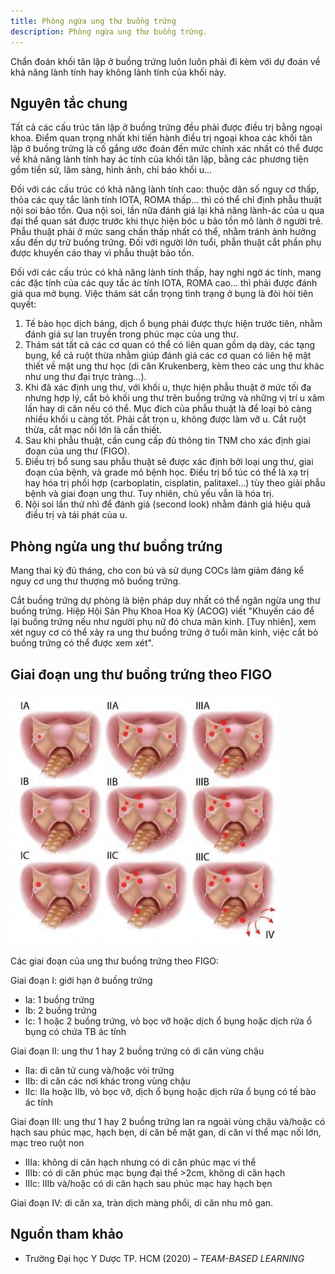 ```yaml
---
title: Phòng ngừa ung thư buồng trứng
description: Phòng ngừa ung thư buồng trứng.
---
```


Chẩn đoán khối tân lập ở buồng trứng luôn luôn phải đi kèm với dự đoán về khả năng lành tính hay không lành tính của khối này.

## Nguyên tắc chung

Tất cả các cấu trúc tân lập ở buồng trứng đều phải được điều trị bằng ngoại khoa. Điểm quan trọng nhất khi tiến hành điều trị ngoại khoa các khối tân lập ở buồng trứng là cố gắng ước đoán đến mức chính xác nhất có thể được về khả năng lành tính hay ác tính của khối tân lập, bằng các phương tiện gồm tiền sử, lâm sàng, hình ảnh, chỉ báo khối u…

Đối với các cấu trúc có khả năng lành tính cao: thuộc dân số nguy cơ thấp, thỏa các quy tắc lành tính IOTA, ROMA thấp… thì có thể chỉ định phẫu thuật nội soi bảo tồn. Qua nội soi, lần nữa đánh giá lại khả năng lành-ác của u qua đại thể quan sát được trước khi thực hiện bóc u bảo tồn mô lành ở người trẻ. Phẫu thuật phải ở mức sang chấn thấp nhất có thể, nhằm tránh ảnh hưởng xấu đến dự trữ buồng trứng. Đối với người lớn tuổi, phẫn thuật cắt phần phụ được khuyến cáo thay vì phẫu thuật bảo tồn.

Đối với các cấu trúc có khả năng lành tính thấp, hay nghi ngờ ác tính, mang các đặc tính của các quy tắc ác tính IOTA, ROMA cao… thì phải được đánh giá qua mở bụng. Việc thám sát cẩn trọng tình trạng ở bụng là đòi hỏi tiên quyết:

1. Tế bào học dịch báng, dịch ổ bụng phải được thực hiện trước tiên, nhằm đánh giá sự lan truyền trong phúc mạc của ung thư.
2. Thám sát tất cả các cơ quan có thể có liên quan gồm dạ dày, các tạng bụng, kể cả ruột thừa nhằm giúp đánh giá các cơ quan có liên hệ mật thiết về mặt ung thư học (di căn Krukenberg, kèm theo các ung thư khác như ung thư đại trực tràng…).
3. Khi đã xác định ung thư, với khối u, thực hiện phẫu thuật ở mức tối đa nhưng hợp lý, cắt bỏ khối ung thư trên buồng trứng và những vị trí u xâm lấn hay di căn nếu có thể. Mục đích của phẫu thuật là để loại bỏ càng nhiều khối u càng tốt. Phải cắt trọn u, không được làm vỡ u. Cắt ruột thừa, cắt mạc nối lớn là cần thiết.
4. Sau khi phẫu thuật, cần cung cấp đủ thông tin TNM cho xác định giai đoạn của ung thư (FIGO).
5. Điều trị bổ sung sau phẫu thuật sẽ được xác định bởi loại ung thư, giai đoạn của bệnh, và grade mô bệnh học. Điều trị bổ túc có thể là xạ trị hay hóa trị phối hợp (carboplatin, cisplatin, palitaxel…) tùy theo giải phẫu bệnh và giai đoạn ung thư. Tuy nhiên, chủ yếu vẫn là hóa trị.
6. Nội soi lần thứ nhì để đánh giá (second look) nhằm đánh giá hiệu quả điều trị và tái phát của u.

## Phòng ngừa ung thư buồng trứng

Mang thai kỳ đủ tháng, cho con bú và sử dụng COCs làm giảm đáng kể nguy cơ ung thư thượng mô buồng trứng.

Cắt buồng trứng dự phòng là biện pháp duy nhất có thể ngăn ngừa ung thư buồng trứng. Hiệp Hội Sản Phụ Khoa Hoa Kỳ (ACOG) viết "Khuyến cáo để lại buồng trứng nếu như người phụ nữ đó chưa mãn kinh. [Tuy nhiên], xem xét nguy cơ có thể xảy ra ung thư buồng trứng ở tuổi mãn kinh, việc cắt bỏ buồng trứng có thể được xem xét".

## Giai đoạn ung thư buồng trứng theo FIGO

![Phân loại giai đoạn ung thư buồng trứng theo FIGO](../../../../assets/phu-khoa/phong-ngua-ung-thu-buong-trung/giai-doan-ung-thu-buong-trung-theo-figo.png)

Các giai đoạn của ung thư buồng trứng theo FIGO:

Giai đoạn I: giới hạn ở buồng trứng

- Ia: 1 buồng trứng
- Ib: 2 buồng trứng
- Ic: 1 hoặc 2 buồng trứng, vỏ bọc vỡ hoặc dịch ổ bụng hoặc dịch rửa ổ bụng có chứa TB ác tính

Giai đoạn II: ung thư 1 hay 2 buồng trứng có di căn vùng chậu

- IIa: di căn tử cung và/hoặc vòi trứng
- IIb: di căn các nơi khác trong vùng chậu
- IIc: IIa hoặc IIb, vỏ bọc vỡ, dịch ổ bụng hoặc dịch rửa ổ bụng có tế bào ác tính

Giai đoạn III: ung thư 1 hay 2 buồng trứng lan ra ngoài vùng chậu và/hoặc có hạch sau phúc mạc, hạch bẹn, di căn bề mặt gan, di căn vi thể mạc nối lớn, mạc treo ruột non

- IIIa: không di căn hạch nhưng có di căn phúc mạc vi thể
- IIIb: có di căn phúc mạc bụng đại thể >2cm, không di căn hạch
- IIIc: IIIb và/hoặc có di căn hạch sau phúc mạc hay hạch bẹn

Giai đoạn IV: di căn xa, tràn dịch màng phổi, di căn nhu mô gan.

## Nguồn tham khảo

- Trường Đại học Y Dược TP. HCM (2020) – _TEAM-BASED LEARNING_
